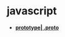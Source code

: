 # javascript
- [**prototype| .__proto__**](https://github.com/ArcherGrey/study/blob/master/JavaScript/frontend/javascript/prototype.md)



